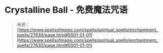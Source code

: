 <!--yml

分类：未分类

日期：2024-06-12 19:16:50

-->

# Crystalline Ball - 免费魔法咒语

> 来源：[https://www.spellsofmagic.com/spells/spiritual_spells/enchantment_spells/27630/page.html#0001-01-01](https://www.spellsofmagic.com/spells/spiritual_spells/enchantment_spells/27630/page.html#0001-01-01)
